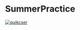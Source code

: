 # SummerPractice
[![quikcser](https://circleci.com/gh/quikcser/SummerPractic.svg?style=svg)](https://circleci.com/gh/quikcser/SummerPractice)
